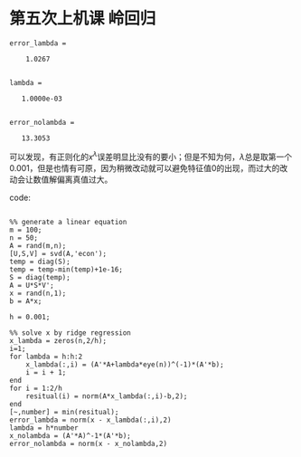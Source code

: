 # 第五次上机课 岭回归


```
error_lambda =

    1.0267


lambda =

   1.0000e-03


error_nolambda =

   13.3053
```

可以发现，有正则化的$x^\lambda$误差明显比没有的要小；但是不知为何，$\lambda$总是取第一个0.001，但是也情有可原，因为稍微改动就可以避免特征值0的出现，而过大的改动会让数值解偏离真值过大。

code:

```

%% generate a linear equation
m = 100;
n = 50;
A = rand(m,n);
[U,S,V] = svd(A,'econ');
temp = diag(S);
temp = temp-min(temp)+1e-16;
S = diag(temp);
A = U*S*V';
x = rand(n,1);
b = A*x;

h = 0.001;

%% solve x by ridge regression
x_lambda = zeros(n,2/h);
i=1;
for lambda = h:h:2
    x_lambda(:,i) = (A'*A+lambda*eye(n))^(-1)*(A'*b);
    i = i + 1;
end
for i = 1:2/h
    resitual(i) = norm(A*x_lambda(:,i)-b,2);
end
[~,number] = min(resitual);
error_lambda = norm(x - x_lambda(:,i),2)
lambda = h*number
x_nolambda = (A'*A)^-1*(A'*b);
error_nolambda = norm(x - x_nolambda,2)

```